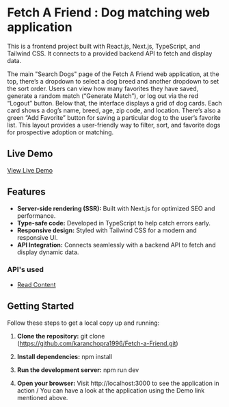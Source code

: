 
# Fetch A Friend : Dog matching web application

This is a frontend project built with React.js, Next.js, TypeScript, and Tailwind CSS. It connects to a provided backend API to fetch and display data. 

The main "Search Dogs" page of the Fetch A Friend web application, at the top, there’s a dropdown to select a dog breed and another dropdown to set the sort order. Users can view how many favorites they have saved, generate a random match (“Generate Match”), or log out via the red “Logout” button.
Below that, the interface displays a grid of dog cards. Each card shows a dog’s name, breed, age, zip code, and location. There’s also a green “Add Favorite” button for saving a particular dog to the user’s favorite list. This layout provides a user-friendly way to filter, sort, and favorite dogs for prospective adoption or matching.

## Live Demo

[View Live Demo](https://fetch-a-friend-one.vercel.app/)

## Features

- **Server-side rendering (SSR):** Built with Next.js for optimized SEO and performance.
- **Type-safe code:** Developed in TypeScript to help catch errors early.
- **Responsive design:** Styled with Tailwind CSS for a modern and responsive UI.
- **API Integration:** Connects seamlessly with a backend API to fetch and display dynamic data.


### API's used
- [Read Content](https://github.com/karanchopra1996/Fetch-a-Friend/blob/master/Fetch_Dogs_API_Documentation.pdf)

## Getting Started

Follow these steps to get a local copy up and running:

1. **Clone the repository:**
   git clone (https://github.com/karanchopra1996/Fetch-a-Friend.git)
   
2. **Install dependencies:**
   npm install

3. **Run the development server:**
   npm run dev
4. **Open your browser:**
   Visit http://localhost:3000 to see the application in action / You can have a look at the application using the Demo link mentioned above.
